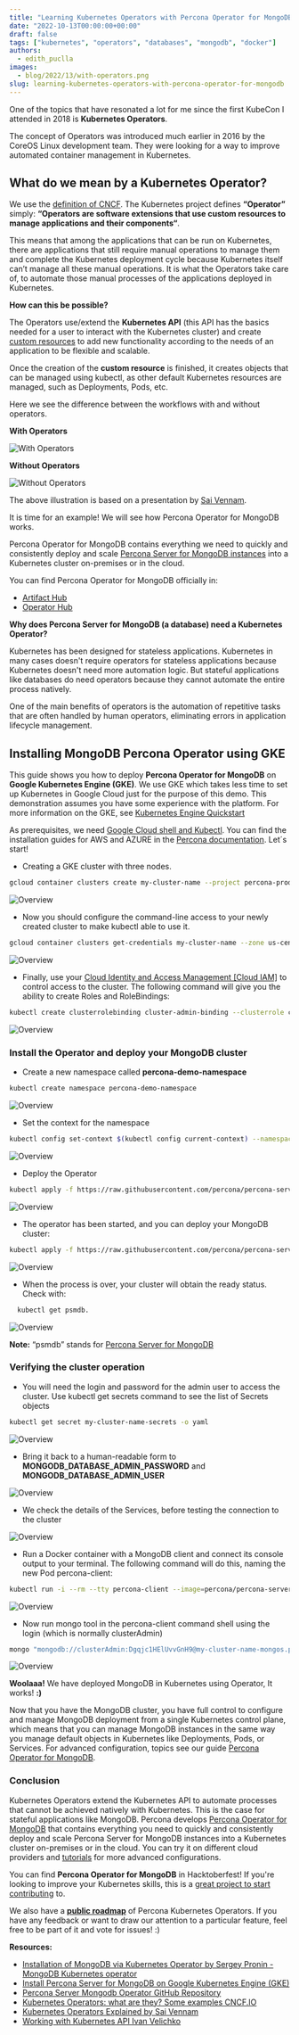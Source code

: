 ```yaml
---
title: "Learning Kubernetes Operators with Percona Operator for MongoDB"
date: "2022-10-13T00:00:00+00:00"
draft: false
tags: ["kubernetes", "operators", "databases", "mongodb", "docker"]
authors:
  - edith_puclla
images:
  - blog/2022/13/with-operators.png
slug: learning-kubernetes-operators-with-percona-operator-for-mongodb
---
```


One of the topics that have resonated a lot for me since the first KubeCon I attended in 2018 is **Kubernetes Operators**.

The concept of Operators was introduced much earlier in 2016 by the CoreOS Linux development team. They were looking for a way to improve automated container management in Kubernetes.

## What do we mean by a Kubernetes Operator?

We use the [definition of CNCF](<https://www.cncf.io/blog/2022/06/15/kubernetes-operators-what-are-they-some-examples/#:~:text=K8s%20Operators%20are%20controllers%20for,Custom%20Resource%20Definitions%20(CRD).>). The Kubernetes project defines **“Operator”** simply: **“Operators are software extensions that use custom resources to manage applications and their components“**.

This means that among the applications that can be run on Kubernetes, there are applications that still require manual operations to manage them and complete the Kubernetes deployment cycle because Kubernetes itself can’t manage all these manual operations. It is what the Operators take care of, to automate those manual processes of the applications deployed in Kubernetes.

**How can this be possible?**

The Operators use/extend the **Kubernetes API** (this API has the basics needed for a user to interact with the Kubernetes cluster) and create [custom resources](https://kubernetes.io/docs/concepts/extend-kubernetes/api-extension/custom-resources/#:~:text=A%20custom%20resource%20is%20an,resources%2C%20making%20Kubernetes%20more%20modular.) to add new functionality according to the needs of an application to be flexible and scalable.

Once the creation of the **custom resource** is finished, it creates objects that can be managed using kubectl, as other default Kubernetes resources are managed, such as Deployments, Pods, etc.

Here we see the difference between the workflows with and without operators.

**With Operators**

![With Operators](blog/2022/13/with-operators.png)

**Without Operators**

![Without Operators](blog/2022/13/without-operators.png)

The above illustration is based on a presentation by [Sai Vennam](https://youtu.be/i9V4oCa5f9I?t=403).

It is time for an example!
We will see how Percona Operator for MongoDB works.

Percona Operator for MongoDB contains everything we need to quickly and consistently deploy and scale [Percona Server for MongoDB instances](https://www.percona.com/software/mongodb/percona-server-for-mongodb) into a Kubernetes cluster on-premises or in the cloud.

You can find Percona Operator for MongoDB officially in:

- [Artifact Hub](https://artifacthub.io/packages/olm/community-operators/percona-server-mongodb-operator)
- [Operator Hub](https://operatorhub.io/operator/percona-server-mongodb-operator)

**Why does Percona Server for MongoDB (a database) need a Kubernetes Operator?**

Kubernetes has been designed for stateless applications. Kubernetes in many cases doesn't require operators for stateless applications because Kubernetes doesn't need more automation logic. But stateful applications like databases do need operators because they cannot automate the entire process natively.

One of the main benefits of operators is the automation of repetitive tasks that are often handled by human operators, eliminating errors in application lifecycle management.

## Installing MongoDB Percona Operator using GKE

This guide shows you how to deploy **Percona Operator for MongoDB** on **Google Kubernetes Engine (GKE)**. We use GKE which takes less time to set up Kubernetes in Google Cloud just for the purpose of this demo. This demonstration assumes you have some experience with the platform. For more information on the GKE, see [Kubernetes Engine Quickstart](https://cloud.google.com/kubernetes-engine/docs/deploy-app-cluster.)

As prerequisites, we need [Google Cloud shell and Kubectl](https://docs.percona.com/percona-operator-for-mongodb/gke.html#prerequisites). You can find the installation guides for AWS and AZURE in the [Percona documentation](https://docs.percona.com/percona-operator-for-mongodb/#advanced-installation-guides). Let´s start!

- Creating a GKE cluster with three nodes.

```bash
gcloud container clusters create my-cluster-name --project percona-product --zone us-central1-a --cluster-version 1.23 --machine-type n1-standard-4 --num-nodes=3
```

![Overview](blog/2022/13/1-operators-gcloud.png)

- Now you should configure the command-line access to your newly created cluster to make kubectl able to use it.

```bash
gcloud container clusters get-credentials my-cluster-name --zone us-central1-a --project percona-product
```

![Overview](blog/2022/13/2-operators-get-credentials.png)

- Finally, use your [Cloud Identity and Access Management [Cloud IAM]](https://cloud.google.com/iam) to control access to the cluster. The following command will give you the ability to create Roles and RoleBindings:

```bash
kubectl create clusterrolebinding cluster-admin-binding --clusterrole cluster-admin --user $(gcloud config get-value core/account)
```

![Overview](blog/2022/13/3-kubectl-create-cluisterrolebinding.png)

### Install the Operator and deploy your MongoDB cluster

- Create a new namespace called **percona-demo-namespace**

```bash
kubectl create namespace percona-demo-namespace
```

![Overview](blog/2022/13/4-kubectl-create-namespace.png)

- Set the context for the namespace

```bash
kubectl config set-context $(kubectl config current-context) --namespace=percona-demo-namespace
```

![Overview](blog/2022/13/5-kubectl-config-set-contex.png)

- Deploy the Operator

```bash
kubectl apply -f https://raw.githubusercontent.com/percona/percona-server-mongodb-operator/v1.13.0/deploy/bundle.yaml
```

![Overview](blog/2022/13/6-kubectl-apply-f-bundle.png)

- The operator has been started, and you can deploy your MongoDB cluster:

```bash
kubectl apply -f https://raw.githubusercontent.com/percona/percona-server-mongodb-operator/v1.13.0/deploy/cr.yaml
```

![Overview](blog/2022/13/7-kubectl-apply-f-cr.png)

- When the process is over, your cluster will obtain the ready status. Check with:

```bash
  kubectl get psmdb.
```

![Overview](blog/2022/13/8-kubectl-get-psmdb.png)

**Note:** “psmdb” stands for [Percona Server for MongoDB](https://www.percona.com/software/mongodb/percona-server-for-mongodb)

### Verifying the cluster operation

- You will need the login and password for the admin user to access the cluster. Use kubectl get secrets command to see the list of Secrets objects

```bash
kubectl get secret my-cluster-name-secrets -o yaml
```

![Overview](blog/2022/13/9-kubectl-get-secret.png)

- Bring it back to a human-readable form to **MONGODB_DATABASE_ADMIN_PASSWORD** and **MONGODB_DATABASE_ADMIN_USER**

![Overview](blog/2022/13/10-decode.png)

- We check the details of the Services, before testing the connection to the cluster

![Overview](blog/2022/13/11-get-services.png)

- Run a Docker container with a MongoDB client and connect its console output to your terminal. The following command will do this, naming the new Pod percona-client:

```bash
kubectl run -i --rm --tty percona-client --image=percona/percona-server-mongodb:4.4.16-16 --restart=Never -- bash -il
```

![Overview](blog/2022/13/12-run-docker-container.png)

- Now run mongo tool in the percona-client command shell using the login (which is normally clusterAdmin)

```bash
mongo "mongodb://clusterAdmin:Dgqjc1HElUvvGnH9@my-cluster-name-mongos.percona-demo-namespace.svc.cluster.local/admin?ssl=false"
```

![Overview](blog/2022/13/13-mongo.png)

**Woolaaa!** We have deployed MongoDB in Kubernetes using Operator, It works! **:)**

Now that you have the MongoDB cluster, you have full control to configure and manage MongoDB deployment from a single Kubernetes control plane, which means that you can manage MongoDB instances in the same way you manage default objects in Kubernetes like Deployments, Pods, or Services. For advanced configuration, topics see our guide [Percona Operator for MongoDB](https://docs.percona.com/percona-operator-for-mongodb/users.html).

### Conclusion

Kubernetes Operators extend the Kubernetes API to automate processes that cannot be achieved natively with Kubernetes. This is the case for stateful applications like MongoDB.
Percona develops [Percona Operator for MongoDB](https://github.com/percona/percona-server-mongodb-operator) that contains everything you need to quickly and consistently deploy and scale Percona Server for MongoDB instances into a Kubernetes cluster on-premises or in the cloud. You can try it on different cloud providers and [tutorials](https://docs.percona.com/percona-operator-for-mongodb/#advanced-installation-guides) for more advanced configurations.

You can find **Percona Operator for MongoDB** in Hacktoberfest! If you're looking to improve your Kubernetes skills, this is a [great project to start contributing](https://www.percona.com/blog/contribute-to-open-source-with-percona-and-hacktoberfest/) to.

We also have a **[public roadmap](https://github.com/percona/roadmap/projects/1)** of Percona Kubernetes Operators. If you have any feedback or want to draw our attention to a particular feature, feel free to be part of it and vote for issues! :)

**Resources:**

- [Installation of MongoDB via Kubernetes Operator by Sergey Pronin - MongoDB Kubernetes operator](https://www.youtube.com/watch?v=HZ9yaS-ZS48&t=2809s)
- [Install Percona Server for MongoDB on Google Kubernetes Engine (GKE)](https://docs.percona.com/percona-operator-for-mongodb/gke.html)
- [Percona Server Mongodb Operator GitHub Repository](https://github.com/percona/percona-server-mongodb-operator)
- [Kubernetes Operators: what are they? Some examples CNCF.IO](<https://www.cncf.io/blog/2022/06/15/kubernetes-operators-what-are-they-some-examples/#:~:text=K8s%20Operators%20are%20controllers%20for,Custom%20Resource%20Definitions%20(CRD).>)
- [Kubernetes Operators Explained by Sai Vennam](https://www.youtube.com/watch?v=i9V4oCa5f9I)
- [Working with Kubernetes API Ivan Velichko](https://iximiuz.com/en/series/working-with-kubernetes-api/)
